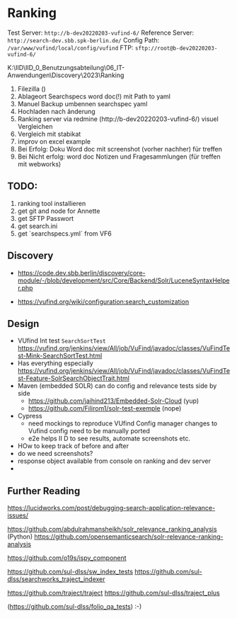 # Ranking 

Test Server: `http://b-dev20220203-vufind-6/`
Reference Server: `http://search-dev.sbb.spk-berlin.de/` 
Config Path: `/var/www/vufind/local/config/vufind`
FTP: `sftp://root@b-dev20220203-vufind-6/`

K:\IID\IID_0_Benutzungsabteilung\06_IT-Anwendungen\Discovery\2023\Ranking

1. Filezilla ()
2. Ablageort Searchspecs word doc(!) mit Path to yaml
3. Manuel Backup umbennen searchspec yaml
4. Hochladen nach ânderung
5. Ranking server via redmine (http://b-dev20220203-vufind-6/) visuel Vergleichen
6. Vergleich mit stabikat
7. improv on excel example
8. Bei Erfolg: Doku Word doc mit screenshot (vorher nachher) für treffen
9. Bei Nicht erfolg: word doc Notizen und Fragesammlungen (für treffen mit webworks)

## TODO:

1. ranking tool installieren
2. get git and node for Annette
3. get SFTP Passwort
4. get search.ini
5. get ´searchspecs.yml´ from VF6

## Discovery 

- https://code.dev.sbb.berlin/discovery/core-module/-/blob/development/src/Core/Backend/Solr/LuceneSyntaxHelper.php

- https://vufind.org/wiki/configuration:search_customization 

## Design

-  VUfind Int test `SearchSortTest` https://vufind.org/jenkins/view/All/job/VuFind/javadoc/classes/VuFindTest-Mink-SearchSortTest.html
  -  Has everything especially https://vufind.org/jenkins/view/All/job/VuFind/javadoc/classes/VuFindTest-Feature-SolrSearchObjectTrait.html
-  Maven (embedded SOLR) can do config and relevance tests side by side
   -  https://github.com/jaihind213/Embedded-Solr-Cloud (yup)
   -  https://github.com/Filirom1/solr-test-exemple (nope)
-  Cypress
   -  need mockings to reproduce VUfind Config manager changes to Vufind config need to be manually ported
   -  e2e helps II D to see results, automate screenshots etc.  
- HOw to keep track of before and after
- do we need screenshots?
- response object  available from console on ranking and dev server 
-  

## Further Reading

https://lucidworks.com/post/debugging-search-application-relevance-issues/

https://github.com/abdulrahmansheikh/solr_relevance_ranking_analysis (Python) https://github.com/opensemanticsearch/solr-relevance-ranking-analysis 

https://github.com/o19s/ispy_component

https://github.com/sul-dlss/sw_index_tests https://github.com/sul-dlss/searchworks_traject_indexer 

https://github.com/traject/traject https://github.com/sul-dlss/traject_plus

(https://github.com/sul-dlss/folio_qa_tests) :-) 

